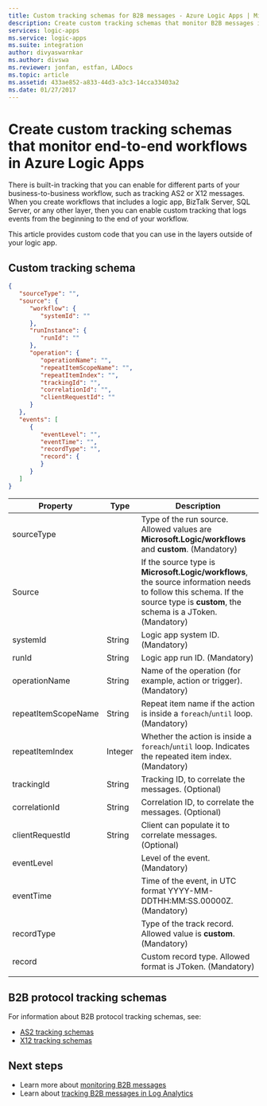 ```yaml
---
title: Custom tracking schemas for B2B messages - Azure Logic Apps | Microsoft Docs
description: Create custom tracking schemas that monitor B2B messages in integration accounts for Azure Logic Apps with Enterprise Integration Pack
services: logic-apps
ms.service: logic-apps
ms.suite: integration
author: divyaswarnkar
ms.author: divswa
ms.reviewer: jonfan, estfan, LADocs
ms.topic: article
ms.assetid: 433ae852-a833-44d3-a3c3-14cca33403a2
ms.date: 01/27/2017
---
```


# Create custom tracking schemas that monitor end-to-end workflows in Azure Logic Apps

There is built-in tracking that you can enable for different parts of your business-to-business workflow, such as tracking AS2 or X12 messages. When you create workflows that includes a logic app, BizTalk Server, SQL Server, or any other layer, then you can enable custom tracking that logs events from the beginning to the end of your workflow. 

This article provides custom code that you can use in the layers outside of your logic app. 

## Custom tracking schema

```json
{
   "sourceType": "",
   "source": {
      "workflow": {
         "systemId": ""
      },
      "runInstance": {
         "runId": ""
      },
      "operation": {
         "operationName": "",
         "repeatItemScopeName": "",
         "repeatItemIndex": "",
         "trackingId": "",
         "correlationId": "",
         "clientRequestId": ""
      }
   },
   "events": [
      {
         "eventLevel": "",
         "eventTime": "",
         "recordType": "",
         "record": {                
         }
      }
   ]
}
```

| Property | Type | Description |
| --- | --- | --- |
| sourceType |   | Type of the run source. Allowed values are **Microsoft.Logic/workflows** and **custom**. (Mandatory) |
| Source |   | If the source type is **Microsoft.Logic/workflows**, the source information needs to follow this schema. If the source type is **custom**, the schema is a JToken. (Mandatory) |
| systemId | String | Logic app system ID. (Mandatory) |
| runId | String | Logic app run ID. (Mandatory) |
| operationName | String | Name of the operation (for example, action or trigger). (Mandatory) |
| repeatItemScopeName | String | Repeat item name if the action is inside a `foreach`/`until` loop. (Mandatory) |
| repeatItemIndex | Integer | Whether the action is inside a `foreach`/`until` loop. Indicates the repeated item index. (Mandatory) |
| trackingId | String | Tracking ID, to correlate the messages. (Optional) |
| correlationId | String | Correlation ID, to correlate the messages. (Optional) |
| clientRequestId | String | Client can populate it to correlate messages. (Optional) |
| eventLevel |   | Level of the event. (Mandatory) |
| eventTime |   | Time of the event, in UTC format YYYY-MM-DDTHH:MM:SS.00000Z. (Mandatory) |
| recordType |   | Type of the track record. Allowed value is **custom**. (Mandatory) |
| record |   | Custom record type. Allowed format is JToken. (Mandatory) |
||||

## B2B protocol tracking schemas

For information about B2B protocol tracking schemas, see:

* [AS2 tracking schemas](../logic-apps/logic-apps-track-integration-account-as2-tracking-schemas.md)   
* [X12 tracking schemas](logic-apps-track-integration-account-x12-tracking-schema.md)

## Next steps

* Learn more about [monitoring B2B messages](logic-apps-monitor-b2b-message.md)
* Learn about [tracking B2B messages in Log Analytics](../logic-apps/logic-apps-track-b2b-messages-omsportal.md)